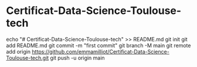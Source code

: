 # Certificat-Data-Science-Toulouse-tech

echo "# Certificat-Data-Science-Toulouse-tech" >> README.md
git init
git add README.md
git commit -m "first commit"
git branch -M main
git remote add origin https://github.com/emmamilliot/Certificat-Data-Science-Toulouse-tech.git
git push -u origin main
